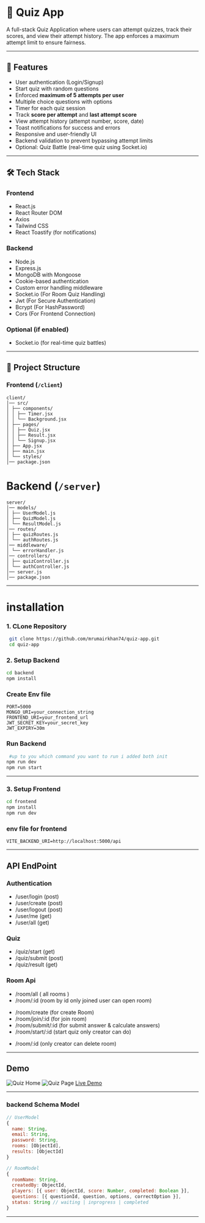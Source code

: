 # 🎯 Quiz App

A full-stack Quiz Application where users can attempt quizzes, track their scores, and view their attempt history. The app enforces a maximum attempt limit to ensure fairness.

---

## 🚀 Features

- User authentication (Login/Signup)
- Start quiz with random questions
- Enforced **maximum of 5 attempts per user**
- Multiple choice questions with options
- Timer for each quiz session
- Track **score per attempt** and **last attempt score**
- View attempt history (attempt number, score, date)
- Toast notifications for success and errors
- Responsive and user-friendly UI
- Backend validation to prevent bypassing attempt limits
- Optional: Quiz Battle (real-time quiz using Socket.io)

---

## 🛠️ Tech Stack

### Frontend

- React.js
- React Router DOM
- Axios
- Tailwind CSS
- React Toastify (for notifications)

### Backend

- Node.js
- Express.js
- MongoDB with Mongoose
- Cookie-based authentication
- Custom error handling middleware
- Socket.io (For Room Quiz Handling)
- Jwt (For Secure Authentication)
- Bcrypt (For HashPassword)
- Cors (For Frontend Connection)

### Optional (if enabled)

- Socket.io (for real-time quiz battles)

---

## 📂 Project Structure

### Frontend (`/client`)

```pgsql
client/
│── src/
│ ├── components/
│ │ ├── Timer.jsx
│ │ └── Background.jsx
│ ├── pages/
│ │ ├── Quiz.jsx
│ │ ├── Result.jsx
│ │ └── Signup.jsx
│ ├── App.jsx
│ ├── main.jsx
│ └── styles/
│── package.json
```

# Backend (`/server`)

```pgsql
server/
│── models/
│ ├── UserModel.js
│ ├── QuizModel.js
│ └── ResultModel.js
│── routes/
│ ├── quizRoutes.js
│ └── authRoutes.js
│── middleware/
│ └── errorHandler.js
│── controllers/
│ ├── quizController.js
│ └── authController.js
│── server.js
│── package.json
```

---

# installation

### 1. CLone Repository

```bash
 git clone https://github.com/mrumairkhan74/quiz-app.git
 cd quiz-app

```

### 2. Setup Backend

```bash
cd backend
npm install
```

### Create Env file

```env
PORT=5000
MONGO_URI=your_connection_string
FRONTEND_URI=your_frontend_url
JWT_SECRET_KEY=your_secret_key
JWT_EXPIRY=30m
```

### Run Backend

```bash
 #up to you which command you want to run i added both init
npm run dev
npm run start
```

---

### 3. Setup Frontend

```bash
cd frontend
npm install
npm run dev
```

### env file for frontend

```env
VITE_BACKEND_URI=http://localhost:5000/api
```

---

## API EndPoint

### Authentication

- /user/login (post)
- /user/create (post)
- /user/logout (post)
- /user/me (get)
- /user/all (get)

### Quiz

- /quiz/start (get)
- /quiz/submit (post)
- /quiz/result (get) <!-- only logged in user get his result on result page  -->

### Room Api

<!-- get -->

- /room/all ( all rooms )
- /room/:id (room by id only joined user can open room)

<!-- Post -->

- /room/create (for create Room)
- /room/join/:id (for join room)
- /room/submit/:id (for submit answer & calculate answers)
- /room/start/:id (start quiz only creator can do)

<!-- delete -->

- /room/:id (only creator can delete room)

---

## Demo

![Quiz Home](screenshots/home.png)
![Quiz Page](screenshots/quiz.png)
[Live Demo](https://your-deployment-link.com)

---

### backend Schema Model

```javascript
// UserModel
{
  name: String,
  email: String,
  password: String,
  rooms: [ObjectId],
  results: [ObjectId]
}

// RoomModel
{
  roomName: String,
  createdBy: ObjectId,
  players: [{ user: ObjectId, score: Number, completed: Boolean }],
  questions: [{ questionId, question, options, correctOption }],
  status: String // waiting | inprogress | completed
}
```

---

